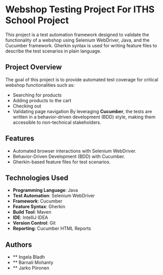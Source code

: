 # **Webshop Testing Project For ITHS School Project**
This project is a test automation framework designed to validate the functionality of a webshop using Selenium WebDriver, Java, and the Cucumber framework. Gherkin syntax is used for writing feature files to describe the test scenarios in plain language.
## **Project Overview**
The goal of this project is to provide automated test coverage for critical webshop functionalities such as:
- Searching for products
- Adding products to the cart
- Checking out
- Validating page navigation
By leveraging **Cucumber**, the tests are written in a behavior-driven development (BDD) style, making them accessible to non-technical stakeholders.
## **Features**
- Automated browser interactions with Selenium WebDriver.
- Behavior-Driven Development (BDD) with Cucumber.
- Gherkin-based feature files for test scenarios.
## **Technologies Used**
- **Programming Language**: Java
- **Test Automation**: Selenium WebDriver
- **Framework**: Cucumber
- **Feature Syntax**: Gherkin
- **Build Tool**: Maven
- **IDE**: IntelliJ IDEA 
- **Version Control**: Git
- **Reporting**: Cucumber HTML Reports
## **Authors**
 - ** Ingela Bladh
 - ** Barnali Mohanty
 - ** Jarko Piironen
